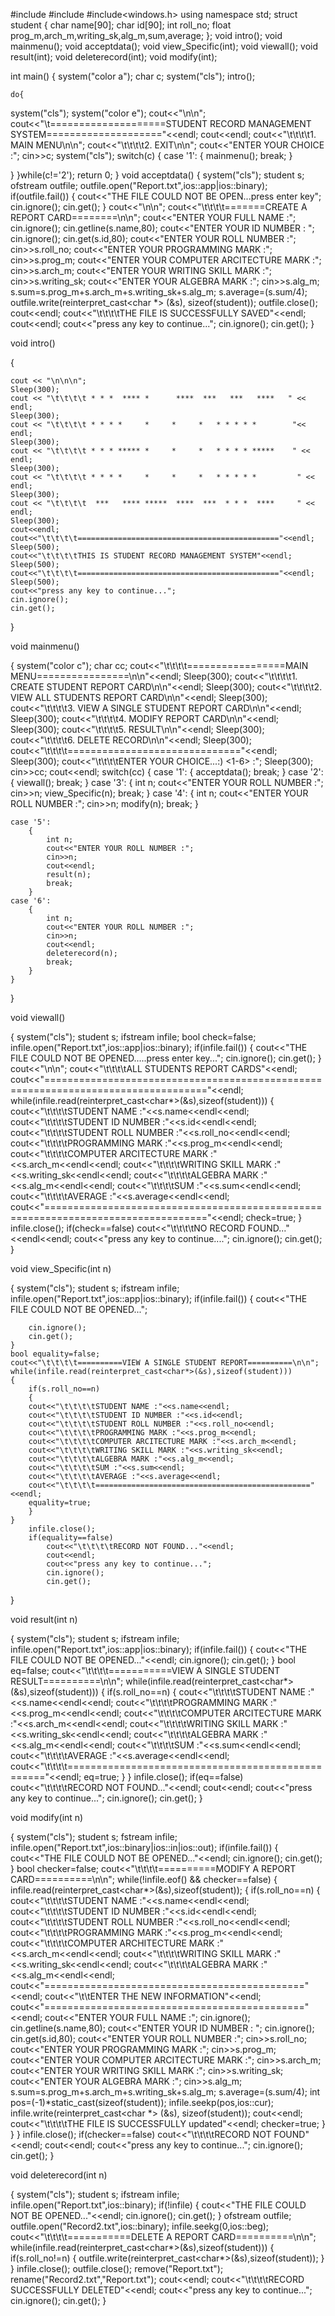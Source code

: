 #include <iostream>
#include<fstream>
#include<windows.h>
using namespace std;
struct student
{
char name[90];
char id[90];
int roll_no;
float prog_m,arch_m,writing_sk,alg_m,sum,average;
};
void intro();
void mainmenu();
void acceptdata();
void view_Specific(int);
void viewall();
void result(int);
void deleterecord(int);
void modify(int);

int main()
{
    system("color a");
    char c;
    system("cls");
    intro();

    do{
   system("cls");
   system("color e");
   cout<<"\n\n";
   cout<<"\t====================STUDENT RECORD MANAGEMENT SYSTEM===================="<<endl;
   cout<<endl;
   cout<<"\t\t\t\t1. MAIN MENU\n\n";
   cout<<"\t\t\t\t2. EXIT\n\n";
   cout<<"ENTER YOUR CHOICE :";
   cin>>c;
   system("cls");
   switch(c)
   {
   case '1':
    {
        mainmenu();
        break;
    }
   
   }
    }while(c!='2');
    return 0;
}
void acceptdata()
{
    system("cls");
    student s;
    ofstream outfile;
    outfile.open("Report.txt",ios::app|ios::binary);
    if(outfile.fail())
    {
        cout<<"THE FILE COULD NOT BE OPEN...press enter key";
        cin.ignore();
        cin.get();
    }
    cout<<"\n\n";
    cout<<"\t\t\t\t=======CREATE A REPORT CARD========\n\n";
    cout<<"ENTER YOUR FULL NAME :";
    cin.ignore();
    cin.getline(s.name,80);
    cout<<"ENTER YOUR ID NUMBER : ";
    cin.ignore();
    cin.get(s.id,80);
    cout<<"ENTER YOUR ROLL NUMBER :";
    cin>>s.roll_no;
    cout<<"ENTER YOUR PROGRAMMING MARK :";
    cin>>s.prog_m;
    cout<<"ENTER YOUR COMPUTER ARCITECTURE MARK :";
    cin>>s.arch_m;
    cout<<"ENTER YOUR WRITING SKILL MARK :";
    cin>>s.writing_sk;
    cout<<"ENTER YOUR ALGEBRA MARK :";
    cin>>s.alg_m;
    s.sum=s.prog_m+s.arch_m+s.writing_sk+s.alg_m;
    s.average=(s.sum/4);
    outfile.write(reinterpret_cast<char *> (&s), sizeof(student));
    outfile.close();
    cout<<endl;
    cout<<"\t\t\t\tTHE FILE IS SUCCESSFULLY SAVED"<<endl;
    cout<<endl;
    cout<<"press any key to continue...";
    cin.ignore();
    cin.get();
}

void intro()

{

    cout << "\n\n\n";
    Sleep(300);
    cout << "\t\t\t\t * * *  **** *      ****  ***   ***   ****   " << endl;
    Sleep(300);
    cout << "\t\t\t\t * * * *     *     *     *   * * * * *        "<< endl;
    Sleep(300);
    cout << "\t\t\t\t * * * ***** *     *     *   * * * * *****    " << endl;
    Sleep(300);
    cout << "\t\t\t\t * * * *     *     *     *   * * * * *         " << endl;
    Sleep(300);
    cout << "\t\t\t\t  ***   **** *****  ****  ***  * * *  ****     " << endl;
    Sleep(300);
    cout<<endl;
    cout<<"\t\t\t\t============================================="<<endl;
    Sleep(500);
    cout<<"\t\t\t\tTHIS IS STUDENT RECORD MANAGEMENT SYSTEM"<<endl;
    Sleep(500);
    cout<<"\t\t\t\t============================================="<<endl;
    Sleep(500);
    cout<<"press any key to continue...";
    cin.ignore();
    cin.get();
}

void mainmenu()

{
    system("color c");
    char cc;
    cout<<"\t\t\t\t=================MAIN MENU================\n\n"<<endl;
    Sleep(300);
    cout<<"\t\t\t\t1. CREATE STUDENT REPORT CARD\n\n"<<endl;
     Sleep(300);
    cout<<"\t\t\t\t2. VIEW ALL STUDENTS REPORT CARD\n\n"<<endl;
     Sleep(300);
    cout<<"\t\t\t\t3. VIEW A SINGLE STUDENT REPORT CARD\n\n"<<endl;
     Sleep(300);
    cout<<"\t\t\t\t4. MODIFY REPORT CARD\n\n"<<endl;
     Sleep(300);
    cout<<"\t\t\t\t5. RESULT\n\n"<<endl;
     Sleep(300);
     cout<<"\t\t\t\t6. DELETE RECORD\n\n"<<endl;
     Sleep(300);
    cout<<"\t\t\t\t=============================="<<endl;
     Sleep(300);
    cout<<"\t\t\t\tENTER YOUR CHOICE...:) <1-6> :";
     Sleep(300);
    cin>>cc;
    cout<<endl;
    switch(cc)
    {
    case '1':
        {
            acceptdata();
            break;
        }
    case '2':
        {
            viewall();
            break;
        }
    case '3':
          {
              int n;
              cout<<"ENTER YOUR ROLL NUMBER :";
              cin>>n;
              view_Specific(n);
              break;
          }
    case '4':
        {
            int n;
            cout<<"ENTER YOUR ROLL NUMBER :";
            cin>>n;
            modify(n);
            break;
        }

    case '5':
        {
            int n;
            cout<<"ENTER YOUR ROLL NUMBER :";
            cin>>n;
            cout<<endl;
            result(n);
            break;
        }
    case '6':
        {
            int n;
            cout<<"ENTER YOUR ROLL NUMBER :";
            cin>>n;
            cout<<endl;
            deleterecord(n);
            break;
        }
    }
}

void viewall()

{
    system("cls");
    student s;
    ifstream infile;
    bool check=false;
    infile.open("Report.txt",ios::app|ios::binary);
    if(infile.fail())
    {
        cout<<"THE FILE COULD NOT BE OPENED.....press enter key...";
        cin.ignore();
        cin.get();
    }
     cout<<"\n\n";
     cout<<"\t\t\t\tALL STUDENTS REPORT CARDS"<<endl;
     cout<<"=================================================================================="<<endl;
    while(infile.read(reinterpret_cast<char*>(&s),sizeof(student)))
    {
        cout<<"\t\t\t\tSTUDENT NAME :"<<s.name<<endl<<endl;
        cout<<"\t\t\t\tSTUDENT ID NUMBER :"<<s.id<<endl<<endl;
        cout<<"\t\t\t\tSTUDENT ROLL NUMBER :"<<s.roll_no<<endl<<endl;
        cout<<"\t\t\t\tPROGRAMMING MARK :"<<s.prog_m<<endl<<endl;
        cout<<"\t\t\t\tCOMPUTER ARCITECTURE MARK :"<<s.arch_m<<endl<<endl;
        cout<<"\t\t\t\tWRITING SKILL MARK :"<<s.writing_sk<<endl<<endl;
        cout<<"\t\t\t\tALGEBRA MARK :"<<s.alg_m<<endl<<endl;
        cout<<"\t\t\t\tSUM :"<<s.sum<<endl<<endl;
        cout<<"\t\t\t\tAVERAGE :"<<s.average<<endl<<endl;
        cout<<"=================================================================================="<<endl;
        check=true;
    }
    infile.close();
    if(check==false)
    cout<<"\t\t\t\tNO RECORD FOUND..."<<endl<<endl;
    cout<<"press any key to continue....";
    cin.ignore();
    cin.get();
}

void view_Specific(int n)

{
    system("cls");
    student s;
    ifstream infile;
    infile.open("Report.txt",ios::app|ios::binary);
    if(infile.fail())
    {
        cout<<"THE FILE COULD NOT BE OPENED...";

        cin.ignore();
        cin.get();
    }
    bool equality=false;
    cout<<"\t\t\t\t==========VIEW A SINGLE STUDENT REPORT==========\n\n";
    while(infile.read(reinterpret_cast<char*>(&s),sizeof(student)))
    {
        if(s.roll_no==n)
        {
        cout<<"\t\t\t\tSTUDENT NAME :"<<s.name<<endl;
        cout<<"\t\t\t\tSTUDENT ID NUMBER :"<<s.id<<endl;
        cout<<"\t\t\t\tSTUDENT ROLL NUMBER :"<<s.roll_no<<endl;
        cout<<"\t\t\t\tPROGRAMMING MARK :"<<s.prog_m<<endl;
        cout<<"\t\t\t\tCOMPUTER ARCITECTURE MARK :"<<s.arch_m<<endl;
        cout<<"\t\t\t\tWRITING SKILL MARK :"<<s.writing_sk<<endl;
        cout<<"\t\t\t\tALGEBRA MARK :"<<s.alg_m<<endl;
        cout<<"\t\t\t\tSUM :"<<s.sum<<endl;
        cout<<"\t\t\t\tAVERAGE :"<<s.average<<endl;
        cout<<"\t\t\t\t================================================"<<endl;
        equality=true;
        }
    }
        infile.close();
        if(equality==false)
            cout<<"\t\t\t\tRECORD NOT FOUND..."<<endl;
            cout<<endl;
            cout<<"press any key to continue...";
            cin.ignore();
            cin.get();
}

void result(int n)

{
    system("cls");
    student s;
    ifstream infile;
    infile.open("Report.txt",ios::app|ios::binary);
    if(infile.fail())
    {
        cout<<"THE FILE COULD NOT BE OPENED..."<<endl;
        cin.ignore();
        cin.get();
    }
    bool eq=false;
    cout<<"\t\t\t\t===========VIEW A SINGLE STUDENT RESULT==========\n\n";
    while(infile.read(reinterpret_cast<char*>(&s),sizeof(student)))
    {
        if(s.roll_no==n)
        {
        cout<<"\t\t\t\tSTUDENT NAME :"<<s.name<<endl<<endl;
        cout<<"\t\t\t\tPROGRAMMING MARK :"<<s.prog_m<<endl<<endl;
        cout<<"\t\t\t\tCOMPUTER ARCITECTURE MARK :"<<s.arch_m<<endl<<endl;
        cout<<"\t\t\t\tWRITING SKILL MARK :"<<s.writing_sk<<endl<<endl;
        cout<<"\t\t\t\tALGEBRA MARK :"<<s.alg_m<<endl<<endl;
        cout<<"\t\t\t\tSUM :"<<s.sum<<endl<<endl;
        cout<<"\t\t\t\tAVERAGE :"<<s.average<<endl<<endl;
        cout<<"\t\t\t\t=================================================="<<endl;
        eq=true;
        }
    }
        infile.close();
        if(eq==false)
            cout<<"\t\t\t\tRECORD NOT FOUND..."<<endl;
            cout<<endl;
            cout<<"press any key to continue...";
            cin.ignore();
            cin.get();
}

void modify(int n)

{
    system("cls");
    student s;
    fstream infile;
    infile.open("Report.txt",ios::binary|ios::in|ios::out);
    if(infile.fail())
    {
        cout<<"THE FILE COULD NOT BE OPENED..."<<endl;
        cin.ignore();
        cin.get();
    }
     bool checker=false;
     cout<<"\t\t\t\t==========MODIFY A REPORT CARD==========\n\n";
     while(!infile.eof() && checker==false)
     {
     infile.read(reinterpret_cast<char*>(&s),sizeof(student));
     {
         if(s.roll_no==n)
         {
        cout<<"\t\t\t\tSTUDENT NAME :"<<s.name<<endl<<endl;
        cout<<"\t\t\t\tSTUDENT ID NUMBER :"<<s.id<<endl<<endl;
        cout<<"\t\t\t\tSTUDENT ROLL NUMBER :"<<s.roll_no<<endl<<endl;
        cout<<"\t\t\t\tPROGRAMMING MARK :"<<s.prog_m<<endl<<endl;
        cout<<"\t\t\t\tCOMPUTER ARCHITECTURE MARK :"<<s.arch_m<<endl<<endl;
        cout<<"\t\t\t\tWRITING SKILL MARK :"<<s.writing_sk<<endl<<endl;
        cout<<"\t\t\t\tALGEBRA MARK :"<<s.alg_m<<endl<<endl;
        cout<<"============================================="<<endl;
        cout<<"\t\tENTER THE NEW INFORMATION"<<endl;
        cout<<"============================================="<<endl;
        cout<<"ENTER YOUR FULL NAME :";
    cin.ignore();
    cin.getline(s.name,80);
    cout<<"ENTER YOUR ID NUMBER : ";
    cin.ignore();
    cin.get(s.id,80);
    cout<<"ENTER YOUR ROLL NUMBER :";
    cin>>s.roll_no;
    cout<<"ENTER YOUR PROGRAMMING MARK :";
    cin>>s.prog_m;
    cout<<"ENTER YOUR COMPUTER ARCITECTURE MARK :";
    cin>>s.arch_m;
    cout<<"ENTER YOUR WRITING SKILL MARK :";
    cin>>s.writing_sk;
    cout<<"ENTER YOUR ALGEBRA MARK :";
    cin>>s.alg_m;
    s.sum=s.prog_m+s.arch_m+s.writing_sk+s.alg_m;
    s.average=(s.sum/4);
    int pos=(-1)*static_cast<int>(sizeof(student));
    infile.seekp(pos,ios::cur);
    infile.write(reinterpret_cast<char *> (&s), sizeof(student));
    cout<<endl;
    cout<<"\t\t\t\tTHE FILE IS SUCCESSFULLY updated"<<endl;
    checker=true;
         }
     }
     }
     infile.close();
         if(checker==false)
            cout<<"\t\t\t\tRECORD NOT FOUND"<<endl;
            cout<<endl;
            cout<<"press any key to continue...";
            cin.ignore();
            cin.get();
  }

  void deleterecord(int n)

  {
     system("cls");
     student s;
     ifstream infile;
     infile.open("Report.txt",ios::binary);
     if(!infile)
     {
         cout<<"THE FILE COULD NOT BE OPENED..."<<endl;
         cin.ignore();
         cin.get();
     }
     ofstream outfile;
     outfile.open("Record2.txt",ios::binary);
     infile.seekg(0,ios::beg);
     cout<<"\t\t\t\t===========DELETE A REPORT CARD==========\n\n";
     while(infile.read(reinterpret_cast<char*>(&s),sizeof(student)))
     {
         if(s.roll_no!=n)
         {
             outfile.write(reinterpret_cast<char*>(&s),sizeof(student));
         }
     }
     infile.close();
     outfile.close();
     remove("Report.txt");
     rename("Record2.txt","Report.txt");
     cout<<endl;
     cout<<"\t\t\t\tRECORD SUCCESSFULLY DELETED"<<endl;
     cout<<"press any key to continue...";
     cin.ignore();
     cin.get();
  }


